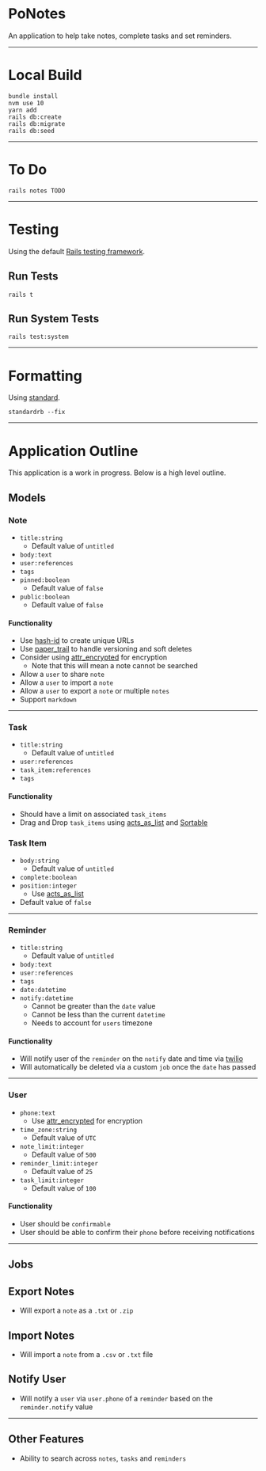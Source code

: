 # PoNotes

An application to help take notes, complete tasks and set reminders.

---

# Local Build

```
bundle install
nvm use 10
yarn add
rails db:create
rails db:migrate
rails db:seed
```

---

# To Do

```
rails notes TODO
```

---

# Testing

Using the default [Rails testing framework](https://guides.rubyonrails.org/testing.html#rails-meets-minitest).

## Run Tests

```
rails t
```

## Run System Tests

```
rails test:system
```

---

# Formatting

Using [standard](https://github.com/testdouble/standard).

```
standardrb --fix
```

---

# Application Outline

This application is a work in progress. Below is a high level outline.

## Models

### Note

- `title:string`
  - Default value of `untitled`
- `body:text`
- `user:references`
- `tags`
- `pinned:boolean`
  - Default value of `false`
- `public:boolean`
  - Default value of `false`

#### Functionality

- Use [hash-id](https://rubygems.org/gems/hashid-rails) to create unique URLs
- Use [paper_trail](https://github.com/paper-trail-gem/paper_trail) to handle versioning and soft deletes
- Consider using [attr_encrypted](https://github.com/attr-encrypted/) for encryption
  - Note that this will mean a note cannot be searched
- Allow a `user` to share `note`
- Allow a `user` to import a `note`
- Allow a `user` to export a `note` or multiple `notes`
- Support `markdown`

---

### Task

- `title:string`
  - Default value of `untitled`
- `user:references`
- `task_item:references`
- `tags`

#### Functionality

- Should have a limit on associated `task_items`
- Drag and Drop `task_items` using [acts_as_list](https://github.com/brendon/acts_as_list) and [Sortable](https://github.com/SortableJS/Sortable)

### Task Item

- `body:string`
  - Default value of `untitled`
- `complete:boolean`
- `position:integer`
  - Use [acts_as_list](https://github.com/brendon/acts_as_list)
- Default value of `false`

---

### Reminder

- `title:string`
  - Default value of `untitled`
- `body:text`
- `user:references`
- `tags`
- `date:datetime`
- `notify:datetime`
  - Cannot be greater than the `date` value
  - Cannot be less than the current `datetime`
  - Needs to account for `users` timezone

#### Functionality

- Will notify user of the `reminder` on the `notify` date and time via [twilio](https://www.twilio.com/)
- Will automatically be deleted via a custom `job` once the `date` has passed

---

### User

- `phone:text`
  - Use [attr_encrypted](https://github.com/attr-encrypted/) for encryption
- `time_zone:string`
  - Default value of `UTC`
- `note_limit:integer`
  - Default value of `500`
- `reminder_limit:integer`
  - Default value of `25`
- `task_limit:integer`
  - Default value of `100`

#### Functionality

- User should be `confirmable`
- User should be able to confirm their `phone` before receiving notifications

---

## Jobs

## Export Notes

- Will export a `note` as a `.txt` or `.zip`

## Import Notes

- Will import a `note` from a `.csv` or `.txt` file

## Notify User

- Will notify a `user` via `user.phone` of a `reminder` based on the `reminder.notify` value

---

## Other Features

- Ability to search across `notes`, `tasks` and `reminders`
